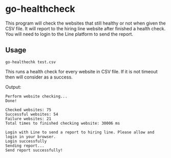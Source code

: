 # go-healthcheck
This program will check the websites that still healthy or not when given the CSV file. It will report to the hiring line website after finished a health check. You will need to login to the Line platform to send the report.
## Usage
```
go-healthechk test.csv
```
This runs a health check for every website in CSV file. If it is not timeout then will consider as a success.

Output:
```
Perform website checking...
Done!

Checked websites: 75
Successful websites: 54
Failure websites: 21
Total times to finished checking website: 30006 ms

Login with Line to send a report to hiring line. Please allow and login in your browser.
Login successfully
Sending report...
Send report successfully!
```
